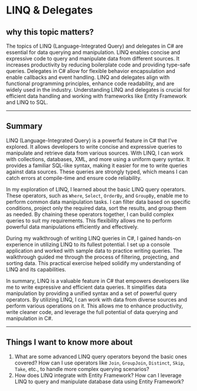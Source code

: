 # LINQ & Delegates

## why this topic matters?


The topics of LINQ (Language-Integrated Query) and delegates in C# are essential for data querying and manipulation. LINQ enables concise and expressive code to query and manipulate data from different sources. It increases productivity by reducing boilerplate code and providing type-safe queries. Delegates in C# allow for flexible behavior encapsulation and enable callbacks and event handling. LINQ and delegates align with functional programming principles, enhance code readability, and are widely used in the industry. Understanding LINQ and delegates is crucial for efficient data handling and working with frameworks like Entity Framework and LINQ to SQL.

---

## Summary

LINQ (Language-Integrated Query) is a powerful feature in C# that I've explored. It allows developers to write concise and expressive queries to manipulate and retrieve data from various sources. With LINQ, I can work with collections, databases, XML, and more using a uniform query syntax. It provides a familiar SQL-like syntax, making it easier for me to write queries against data sources. These queries are strongly typed, which means I can catch errors at compile-time and ensure code reliability.

In my exploration of LINQ, I learned about the basic LINQ query operators. These operators, such as `Where`, `Select`, `OrderBy`, and `GroupBy`, enable me to perform common data manipulation tasks. I can filter data based on specific conditions, project only the required data, sort the results, and group them as needed. By chaining these operators together, I can build complex queries to suit my requirements. This flexibility allows me to perform powerful data manipulations efficiently and effectively.

During my walkthrough of writing LINQ queries in C#, I gained hands-on experience in utilizing LINQ to its fullest potential. I set up a console application and worked with sample data to practice writing queries. The walkthrough guided me through the process of filtering, projecting, and sorting data. This practical exercise helped solidify my understanding of LINQ and its capabilities.

In summary, LINQ is a valuable feature in C# that empowers developers like me to write expressive and efficient data queries. It simplifies data manipulation by providing a unified syntax and a set of powerful query operators. By utilizing LINQ, I can work with data from diverse sources and perform various operations on it. This allows me to enhance productivity, write cleaner code, and leverage the full potential of data querying and manipulation in C#.

---

## Things I want to know more about

1. What are some advanced LINQ query operators beyond the basic ones covered? How can I use operators like `Join`, `GroupJoin`, `Distinct`, `Skip`, `Take`, etc., to handle more complex querying scenarios? 
2. How does LINQ integrate with Entity Framework? How can I leverage LINQ to query and manipulate database data using Entity Framework?
